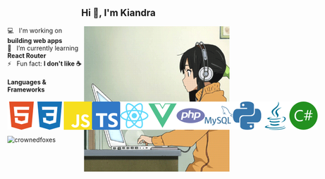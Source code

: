 <h2 align="center">Hi 👋, I'm Kiandra</h2>

<img src="images/laptop-girl.gif" width="330px" align="right"/>

💻 &nbsp; I'm working on **building web apps**  
🌱 &nbsp; I’m currently learning **React Router**  
⚡ &nbsp; Fun fact: **I don't like ☕️**

<h4>Languages & Frameworks</h4>
<p style="display:flex;flex-direction:row"><img src="images/html.svg"/>
<img src="images/css.svg"/>
<img src="images/javascript.svg"/>
<img src="images/typescript.svg"/>
<img src="images/react.svg"/>
<img src="images/vue.svg"/>
<img src="images/php.svg"/>
<img src="images/mysql.svg"/>
<img src="images/python.svg"/>
<img src="images/java.svg"/>
<img src="images/csharp.svg"/></p>

<p><img src="https://github-readme-stats.vercel.app/api/top-langs?username=crownedfoxes&langs_count=8&show_icons=true&locale=en&layout=compact" alt="crownedfoxes" /></p>
